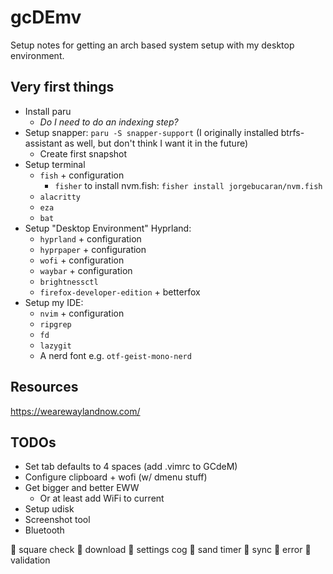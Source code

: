 # gcDEmv

Setup notes for getting an arch based system setup with my desktop environment.

## Very first things

- Install paru
  - _Do I need to do an indexing step?_
- Setup snapper: `paru -S snapper-support` (I originally installed btrfs-assistant as well, but don't think I want it in the future)
  - Create first snapshot
- Setup terminal
  - `fish` + configuration
    - `fisher` to install nvm.fish: `fisher install jorgebucaran/nvm.fish`
  - `alacritty`
  - `eza`
  - `bat`
- Setup "Desktop Environment" Hyprland:
  - `hyprland` + configuration
  - `hyprpaper` + configuration
  - `wofi` + configuration
  - `waybar` + configuration
  - `brightnessctl`
  - `firefox-developer-edition` + betterfox
- Setup my IDE:
  - `nvim` + configuration
  - `ripgrep`
  - `fd`
  - `lazygit`
  - A nerd font e.g. `otf-geist-mono-nerd`

## Resources

<https://wearewaylandnow.com/>

## TODOs

- Set tab defaults to 4 spaces (add .vimrc to GCdeM)
- Configure clipboard + wofi (w/ dmenu stuff)
- Get bigger and better EWW
  - Or at least add WiFi to current
- Setup udisk
- Screenshot tool
- Bluetooth

 square check
 download
󰒓 settings cog
󰔟 sand timer
󱍸 sync
 error
 validation
